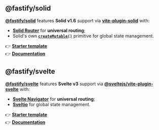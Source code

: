 
## @fastify/solid

[**@fastify/solid**](https://github.com/fastify/fastify-dx/tree/main/packages/fastify-solid) features **Solid v1.6** support via [**vite-plugin-solid**](https://github.com/solidjs/vite-plugin-solid) with:

- [**Solid Router**](https://github.com/solidjs/solid-router) for **universal routing**;
- Solid's own [**`createMutable()`**](https://www.solidjs.com/docs/latest/api#createmutable) primitive for global state management.

👉 [**Starter template**]()<br>
👉 [**Documentation**]()

## @fastify/svelte

[**@fastify/svelte**](https://github.com/fastify/fastify-dx/tree/main/packages/fastify-svelte) features **Svelte v3** support via [**@sveltejs/vite-plugin-svelte**](https://github.com/sveltejs/vite-plugin-svelte) with:

- [**Svelte Navigator**](https://github.com/mefechoel/svelte-navigator) for **universal routing**;
- [**Sveltio**](https://github.com/wobsoriano/sveltio) for global state management.

👉 [**Starter template**]()<br>
👉 [**Documentation**]()
